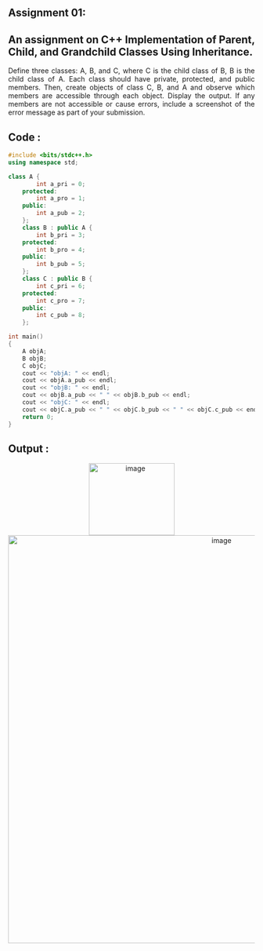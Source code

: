 ## **Assignment 01:**
## An assignment on C++ Implementation of Parent, Child, and Grandchild Classes Using Inheritance.

<div align="justify">

Define three classes: A, B, and C, where C is the child class of B, B is the child class of A. Each class should have private, protected, and public members. Then, create objects of class C, B, and A and observe which members are accessible through each object. Display the output. If any members are not accessible or cause errors, include a screenshot of the error message as part of your submission.

</div>

## **Code :**
```C++
#include <bits/stdc++.h>
using namespace std;

class A {
        int a_pri = 0;
    protected:
        int a_pro = 1;
    public:
        int a_pub = 2;
    };
    class B : public A {
        int b_pri = 3;
    protected:
        int b_pro = 4;
    public:
        int b_pub = 5;
    };
    class C : public B {
        int c_pri = 6;
    protected:
        int c_pro = 7;
    public:
        int c_pub = 8;
    };

int main()
{
    A objA;
    B objB;
    C objC;
    cout << "objA: " << endl;
    cout << objA.a_pub << endl;
    cout << "objB: " << endl;
    cout << objB.a_pub << " " << objB.b_pub << endl;
    cout << "objC: " << endl;
    cout << objC.a_pub << " " << objC.b_pub << " " << objC.c_pub << endl;
    return 0;
}
```

## **Output :**
<p align="center">
    <img width="175" height="147" alt="image" src="https://github.com/user-attachments/assets/cbaa2a21-b9dd-41f4-95bc-1704a82db582" />
<br>
   <img width="856" height="832" alt="image" src="https://github.com/user-attachments/assets/7f015869-bccf-4beb-ae50-d019acf165d5" />

</br>
    
</p>

